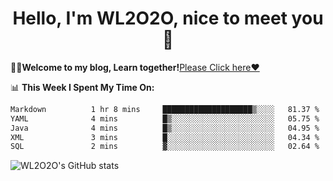 <h1 align = "center">Hello, I'm WL2O2O, nice to meet you 👋</h1>

🧑‍💻**Welcome to my blog, Learn together!**[Please Click here❤️](https://wl2o2o.github.io)

📊 **This Week I Spent My Time On:**
<!--START_SECTION:waka-->

```txt
Markdown          1 hr 8 mins     ████████████████████▒░░░░   81.37 %
YAML              4 mins          █▒░░░░░░░░░░░░░░░░░░░░░░░   05.75 %
Java              4 mins          █▒░░░░░░░░░░░░░░░░░░░░░░░   04.95 %
XML               3 mins          █░░░░░░░░░░░░░░░░░░░░░░░░   04.34 %
SQL               2 mins          ▓░░░░░░░░░░░░░░░░░░░░░░░░   02.64 %
```

<!--END_SECTION:waka-->

![WL2O2O's GitHub stats](https://github-readme-stats.vercel.app/api?username=wl2o2o&show_icons=true)


<!--
**WL2O2O/WL2O2O** is a ✨ _special_ ✨ repository because its `README.md` (this file) appears on your GitHub profile.

Here are some ideas to get you started:

- 🔭 I’m currently working on ...
- 🌱 I’m currently learning ...
- 👯 I’m looking to collaborate on ...
- 🤔 I’m looking for help with ...
- 💬 Ask me about ...
- 📫 How to reach me: ...
- 😄 Pronouns: ...
- ⚡ Fun fact: ...
-->
